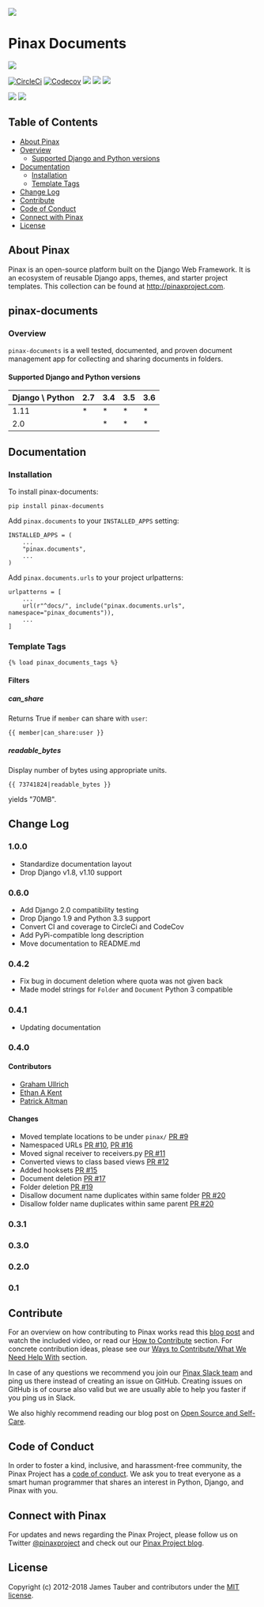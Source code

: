 ![](http://pinaxproject.com/pinax-design/patches/pinax-documents.svg)

# Pinax Documents

[![](https://img.shields.io/pypi/v/pinax-documents.svg)](https://pypi.python.org/pypi/pinax-documents/)

[![CircleCi](https://img.shields.io/circleci/project/github/pinax/pinax-documents.svg)](https://circleci.com/gh/pinax/pinax-documents)
[![Codecov](https://img.shields.io/codecov/c/github/pinax/pinax-documents.svg)](https://codecov.io/gh/pinax/pinax-documents)
[![](https://img.shields.io/github/contributors/pinax/pinax-documents.svg)](https://github.com/pinax/pinax-documents/graphs/contributors)
[![](https://img.shields.io/github/issues-pr/pinax/pinax-documents.svg)](https://github.com/pinax/pinax-documents/pulls)
[![](https://img.shields.io/github/issues-pr-closed/pinax/pinax-documents.svg)](https://github.com/pinax/pinax-documents/pulls?q=is%3Apr+is%3Aclosed)

[![](http://slack.pinaxproject.com/badge.svg)](http://slack.pinaxproject.com/)
[![](https://img.shields.io/badge/license-MIT-blue.svg)](https://opensource.org/licenses/MIT)

## Table of Contents

* [About Pinax](#about-pinax)
* [Overview](#overview)
  * [Supported Django and Python versions](#supported-django-and-python-versions)
* [Documentation](#documentation)
  * [Installation](#installation)
  * [Template Tags](#template-tags)
* [Change Log](#change-log)
* [Contribute](#contribute)
* [Code of Conduct](#code-of-conduct)
* [Connect with Pinax](#connect-with-pinax)
* [License](#license)

## About Pinax

Pinax is an open-source platform built on the Django Web Framework. It is an ecosystem of reusable
Django apps, themes, and starter project templates. This collection can be found at http://pinaxproject.com.

## pinax-documents

### Overview

`pinax-documents` is a well tested, documented, and proven document management app for collecting and sharing documents in folders.

#### Supported Django and Python versions

Django \ Python | 2.7 | 3.4 | 3.5 | 3.6
--------------- | --- | --- | --- | ---
1.11 |  *  |  *  |  *  |  *  
2.0  |     |  *  |  *  |  *


## Documentation

### Installation

To install pinax-documents:

    pip install pinax-documents

Add `pinax.documents` to your `INSTALLED_APPS` setting:

    INSTALLED_APPS = (
        ...
        "pinax.documents",
        ...
    )

Add `pinax.documents.urls` to your project urlpatterns:

    urlpatterns = [
        ...
        url(r"^docs/", include("pinax.documents.urls", namespace="pinax_documents")),
        ...
    ]
    
### Template Tags

`{% load pinax_documents_tags %}`

#### Filters

##### can_share

Returns True if `member` can share with `user`:

    {{ member|can_share:user }}

##### readable_bytes

Display number of bytes using appropriate units.

    {{ 73741824|readable_bytes }}

yields "70MB".


## Change Log

### 1.0.0

* Standardize documentation layout
* Drop Django v1.8, v1.10 support

### 0.6.0

* Add Django 2.0 compatibility testing
* Drop Django 1.9 and Python 3.3 support
* Convert CI and coverage to CircleCi and CodeCov
* Add PyPi-compatible long description
* Move documentation to README.md

### 0.4.2

* Fix bug in document deletion where quota was not given back
* Made model strings for `Folder` and `Document` Python 3 compatible

### 0.4.1

* Updating documentation

### 0.4.0

#### Contributors

* [Graham Ullrich](https://github.com/grahamu)
* [Ethan A Kent](https://github.com/ethankent)
* [Patrick Altman](https://github.com/paltman)

#### Changes

* Moved template locations to be under `pinax/` [PR #9](https://github.com/pinax/pinax-documents/pull/9)
* Namespaced URLs [PR #10](https://github.com/pinax/pinax-documents/pull/10), [PR #16](https://github.com/pinax/pinax-documents/pull/16)
* Moved signal receiver to receivers.py [PR #11](https://github.com/pinax/pinax-documents/pull/11)
* Converted views to class based views [PR #12](https://github.com/pinax/pinax-documents/pull/12)
* Added hooksets [PR #15](https://github.com/pinax/pinax-documents/pull/15)
* Document deletion [PR #17](https://github.com/pinax/pinax-documents/pull/17)
* Folder deletion [PR #19](https://github.com/pinax/pinax-documents/pull/19)
* Disallow document name duplicates within same folder [PR #20](https://github.com/pinax/pinax-documents/pull/20)
* Disallow folder name duplicates within same parent [PR #20](https://github.com/pinax/pinax-documents/pull/20)

### 0.3.1

### 0.3.0

### 0.2.0

### 0.1


## Contribute

For an overview on how contributing to Pinax works read this [blog post](http://blog.pinaxproject.com/2016/02/26/recap-february-pinax-hangout/)
and watch the included video, or read our [How to Contribute](http://pinaxproject.com/pinax/how_to_contribute/) section.
For concrete contribution ideas, please see our
[Ways to Contribute/What We Need Help With](http://pinaxproject.com/pinax/ways_to_contribute/) section.

In case of any questions we recommend you join our [Pinax Slack team](http://slack.pinaxproject.com)
and ping us there instead of creating an issue on GitHub. Creating issues on GitHub is of course
also valid but we are usually able to help you faster if you ping us in Slack.

We also highly recommend reading our blog post on [Open Source and Self-Care](http://blog.pinaxproject.com/2016/01/19/open-source-and-self-care/).


## Code of Conduct

In order to foster a kind, inclusive, and harassment-free community, the Pinax Project
has a [code of conduct](http://pinaxproject.com/pinax/code_of_conduct/).
We ask you to treat everyone as a smart human programmer that shares an interest in Python, Django, and Pinax with you.


## Connect with Pinax

For updates and news regarding the Pinax Project, please follow us on Twitter [@pinaxproject](https://twitter.com/pinaxproject)
and check out our [Pinax Project blog](http://blog.pinaxproject.com).


## License

Copyright (c) 2012-2018 James Tauber and contributors under the [MIT license](https://opensource.org/licenses/MIT).

